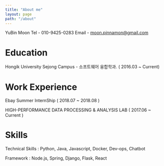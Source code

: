 ```yaml
---
title: "About me"
layout: page
path: "/about"
---
```


YuBin Moon
Tel - 010-9425-0283
Email - moon.pinnamon@gmail.com

# Education

Hongik University Sejong Campus - 소프트웨어 융합학과. ( 2016.03 ~ Current)

# Work Experience

Ebay Summer InternShip ( 2018.07 ~ 2018.08 )

HIGH-PERFORMANCE DATA PROCESSING & ANALYSIS LAB ( 2017.06 ~ Current )

# Skills

Technical Skills : Python, Java, Javascript, Docker, Dev-ops, Chatbot

Framework : Node.js, Spring, Django, Flask, React
